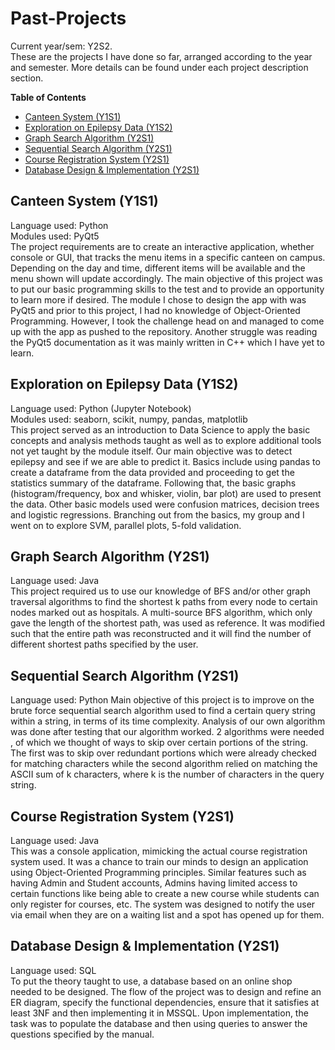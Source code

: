# Past-Projects  
Current year/sem: Y2S2.  
These are the projects I have done so far, arranged according to the year and semester. More details can be found under each project description section.  
  
**Table of Contents**
- [Canteen System (Y1S1)](#canteen-system-y1s1)
- [Exploration on Epilepsy Data (Y1S2)](#exploration-on-epilepsy-data-y1s2)
- [Graph Search Algorithm (Y2S1)](#graph-search-algorithm-y2s1)
- [Sequential Search Algorithm (Y2S1)](#sequential-search-algorithm-y2s1)
- [Course Registration System (Y2S1)](#course-registration-system-y2s1)
- [Database Design & Implementation (Y2S1)](#database-design--implementation-y2s1)


## Canteen System (Y1S1)
Language used: Python  
Modules used: PyQt5  
The project requirements are to create an interactive application, whether console 
or GUI, that tracks the menu items in a specific canteen on campus. 
Depending on the day and time, different items will be available and the menu shown 
will update accordingly. The main objective of this project was to put our basic 
programming skills to the test and to provide an opportunity to learn more if desired. 
The module I chose to design the app with was PyQt5 and prior to this project, 
I had no knowledge of Object-Oriented Programming. However, I took the challenge 
head on and managed to come up with the app as pushed to the repository. Another 
struggle was reading the PyQt5 documentation as it was mainly written in C++ 
which I have yet to learn.  
  
## Exploration on Epilepsy Data (Y1S2)
Language used: Python (Jupyter Notebook)  
Modules used: seaborn, scikit, numpy, pandas, matplotlib  
This project served as an introduction to Data Science to apply the basic concepts 
and analysis methods taught as well as to explore additional tools not yet taught 
by the module itself. Our main objective was to detect epilepsy and see if we are 
able to predict it. Basics include using pandas to create a dataframe from the 
data provided and proceeding to get the statistics summary of the dataframe. Following 
that, the basic graphs (histogram/frequency, box and whisker, violin, bar plot) are used 
to present the data. Other basic models used were confusion matrices, decision trees and 
logistic regressions. Branching out from the basics, my group and I went on to explore 
SVM, parallel plots, 5-fold validation.  
  
## Graph Search Algorithm (Y2S1)  
Language used: Java  
This project required us to use our knowledge of BFS and/or other graph traversal algorithms 
to find the shortest k paths from every node to certain nodes marked out as hospitals. 
A multi-source BFS algorithm, which only gave the length of the shortest path, was used as 
reference. It was modified such that the entire path was reconstructed and it will find the 
number of different shortest paths specified by the user.  
  
## Sequential Search Algorithm (Y2S1)  
Language used: Python
Main objective of this project is to improve on the brute force sequential search algorithm 
used to find a certain query string within a string, in terms of its time complexity. Analysis 
of our own algorithm was done after testing that our algorithm worked. 2 algorithms were needed 
, of which we thought of ways to skip over certain portions of the string. The first was to 
skip over redundant portions which were already checked for matching characters while the 
second algorithm relied on matching the ASCII sum of k characters, where k is the number of 
characters in the query string.  
  
## Course Registration System (Y2S1)  
Language used: Java  
This was a console application, mimicking the actual course registration system used. It was 
a chance to train our minds to design an application using Object-Oriented Programming principles. 
Similar features such as having Admin and Student accounts, Admins having limited access to certain 
functions like being able to create a new course while students can only register for courses, etc. 
The system was designed to notify the user via email when they are on a waiting list and a spot has 
opened up for them.  
  
## Database Design & Implementation (Y2S1)  
Language used: SQL  
To put the theory taught to use, a database based on an online shop needed to be designed. The flow 
of the project was to design and refine an ER diagram, specify the functional dependencies, ensure 
that it satisfies at least 3NF and then implementing it in MSSQL. Upon implementation, the task was 
to populate the database and then using queries to answer the questions specified by the manual.  
    